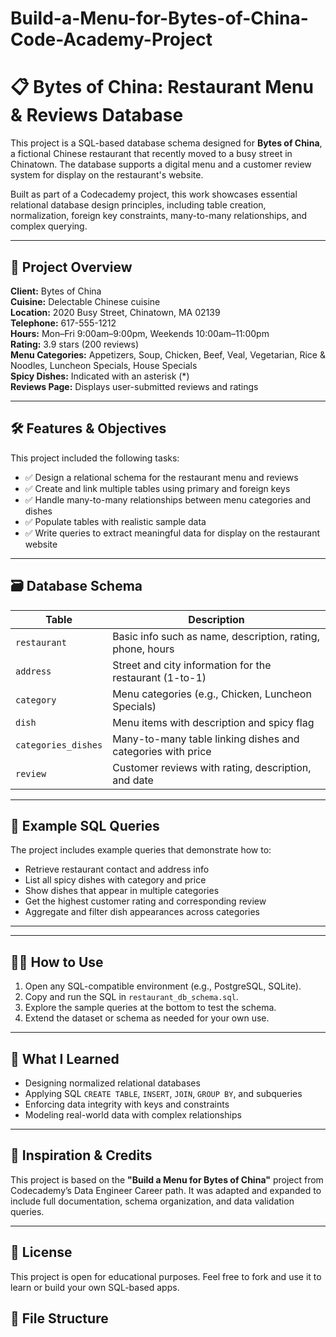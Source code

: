 # Build-a-Menu-for-Bytes-of-China-Code-Academy-Project
# 📋 Bytes of China: Restaurant Menu & Reviews Database

This project is a SQL-based database schema designed for **Bytes of China**, a fictional Chinese restaurant that recently moved to a busy street in Chinatown. The database supports a digital menu and a customer review system for display on the restaurant's website.

Built as part of a Codecademy project, this work showcases essential relational database design principles, including table creation, normalization, foreign key constraints, many-to-many relationships, and complex querying.

---

## 🧾 Project Overview

**Client:** Bytes of China  
**Cuisine:** Delectable Chinese cuisine  
**Location:** 2020 Busy Street, Chinatown, MA 02139  
**Telephone:** 617-555-1212  
**Hours:** Mon–Fri 9:00am–9:00pm, Weekends 10:00am–11:00pm  
**Rating:** 3.9 stars (200 reviews)  
**Menu Categories:** Appetizers, Soup, Chicken, Beef, Veal, Vegetarian, Rice & Noodles, Luncheon Specials, House Specials  
**Spicy Dishes:** Indicated with an asterisk (*)  
**Reviews Page:** Displays user-submitted reviews and ratings

---

## 🛠️ Features & Objectives

This project included the following tasks:

- ✅ Design a relational schema for the restaurant menu and reviews  
- ✅ Create and link multiple tables using primary and foreign keys  
- ✅ Handle many-to-many relationships between menu categories and dishes  
- ✅ Populate tables with realistic sample data  
- ✅ Write queries to extract meaningful data for display on the restaurant website  

---

## 🗃️ Database Schema

| Table              | Description                                              |
|--------------------|----------------------------------------------------------|
| `restaurant`       | Basic info such as name, description, rating, phone, hours |
| `address`          | Street and city information for the restaurant (1-to-1)  |
| `category`         | Menu categories (e.g., Chicken, Luncheon Specials)       |
| `dish`             | Menu items with description and spicy flag               |
| `categories_dishes`| Many-to-many table linking dishes and categories with price |
| `review`           | Customer reviews with rating, description, and date      |

---

## 🧪 Example SQL Queries

The project includes example queries that demonstrate how to:

- Retrieve restaurant contact and address info  
- List all spicy dishes with category and price  
- Show dishes that appear in multiple categories  
- Get the highest customer rating and corresponding review  
- Aggregate and filter dish appearances across categories

---

---

## 🧑‍💻 How to Use

1. Open any SQL-compatible environment (e.g., PostgreSQL, SQLite).
2. Copy and run the SQL in `restaurant_db_schema.sql`.
3. Explore the sample queries at the bottom to test the schema.
4. Extend the dataset or schema as needed for your own use.

---

## 🧠 What I Learned

- Designing normalized relational databases  
- Applying SQL `CREATE TABLE`, `INSERT`, `JOIN`, `GROUP BY`, and subqueries  
- Enforcing data integrity with keys and constraints  
- Modeling real-world data with complex relationships  

---

## 📘 Inspiration & Credits

This project is based on the **"Build a Menu for Bytes of China"** project from Codecademy’s Data Engineer Career path. It was adapted and expanded to include full documentation, schema organization, and data validation queries.

---

## 📜 License

This project is open for educational purposes. Feel free to fork and use it to learn or build your own SQL-based apps.


## 📂 File Structure

